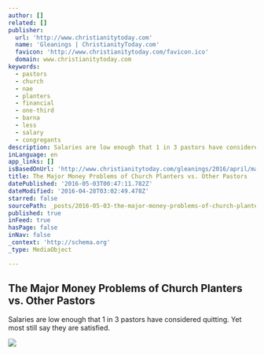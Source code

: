 ```yaml
---
author: []
related: []
publisher:
  url: 'http://www.christianitytoday.com'
  name: 'Gleanings | ChristianityToday.com'
  favicon: 'http://www.christianitytoday.com/favicon.ico'
  domain: www.christianitytoday.com
keywords:
  - pastors
  - church
  - nae
  - planters
  - financial
  - one-third
  - barna
  - less
  - salary
  - congregants
description: Salaries are low enough that 1 in 3 pastors have considered quitting. Yet most still say they are satisfied.
inLanguage: en
app_links: []
isBasedOnUrl: 'http://www.christianitytoday.com/gleanings/2016/april/major-money-problems-of-church-planters-vs-other-pastors.html'
title: The Major Money Problems of Church Planters vs. Other Pastors
datePublished: '2016-05-03T00:47:11.782Z'
dateModified: '2016-04-28T03:02:49.478Z'
starred: false
sourcePath: _posts/2016-05-03-the-major-money-problems-of-church-planters-vs-other-pastor.md
published: true
inFeed: true
hasPage: false
inNav: false
_context: 'http://schema.org'
_type: MediaObject

---
```

<article style=""><h1>The Major Money Problems of Church Planters vs. Other Pastors</h1><p>Salaries are low enough that 1 in 3 pastors have considered quitting. Yet most still say they are satisfied.</p><img src="http://www.christianitytoday.com/images/69374.jpg?w=630" /></article>